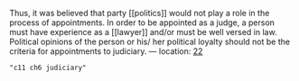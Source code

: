 Thus, it was believed that party [[politics]] would not play a role in the process of appointments. In order to be appointed as a judge, a person must have experience as a [[lawyer]] and/or must be well versed in law. Political opinions of the person or his/ her political loyalty should not be the criteria for appointments to judiciary. — location: [22]()

```query
"c11 ch6 judiciary"
```